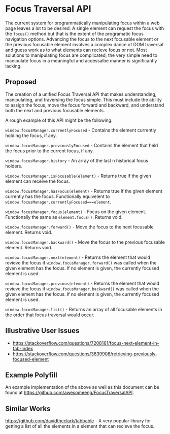 # Focus Traversal API

The current system for programmatically manipulating focus within a web page leaves a lot to be desired. A single element can request the focus with the `focus()` method but that is the extent of the programatic focus navigation options.  Advancing the focus to the next focusable element or the previous focusable element involves a complex dance of DOM traversal and guess work as to what elements can recieve focus or not.  Most solutions to manipulating focus are complicated; the very simple need to manipulate focus in a meaningful and accessalbe manner is significantly lacking.

## Proposed

The creation of a unified Focus Traversal API that makes understanding, manipulating, and traversing the focus simple.  This must include the ability to assign the focus, move the focus forward and backward, and understand both the next and previous focusable elements.

A rough example of this API might be the following:

`window.focusManager.currentlyFocused` - Contains the element currently holding the focus, if any.

`window.focusManager.previouslyFocused` - Contains the element that held the focus prior to the current focus, if any.

`window.focusManager.history` - An array of the last n historical focus holders.

`window.focusManager.isFocusable(element)` - Returns true if the given element can receive the focus.

`window.focusManager.hasFocus(element)` - Returns true if the given element currently has the focus.  Functionally equivelent to `window.focusManager.currentlyFocused===element`.

`window.focusManager.focus(element)` - Focus on the given element. Functionally the same as `element.focus()`. Returns void.

`window.focusManager.forward()` - Move the focus to the next focusable element.  Returns void.

`window.focusManager.backward()` - Move the focus to the previous focusable element.  Returns void.

`window.focusManager.next(element)` - Returns the element that would revieve the focus if `window.focusManager.forward()` was called when the given element has the focus.  If no element is given, the currently focused element is used.

`window.focusManager.previous(element)` - Returns the element that would revieve the focus if `window.focusManager.backward()` was called when the given element has the focus.  If no element is given, the currently focused element is used.

`window.focusManager.list()` - Returns an array of all focusable elements in the order that focus traversal would occur.

## Illustrative User Issues

 - https://stackoverflow.com/questions/7208161/focus-next-element-in-tab-index
 - https://stackoverflow.com/questions/3639908/retrieving-previously-focused-element

## Example Polyfill

An example implementation of the above as well as this document can be found at https://github.com/awesomeeng/FocusTraversalAPI.

## Similar Works

https://github.com/davidtheclark/tabbable - A very popular library for getting a list of all the elements in a element that can recieve the focus.
